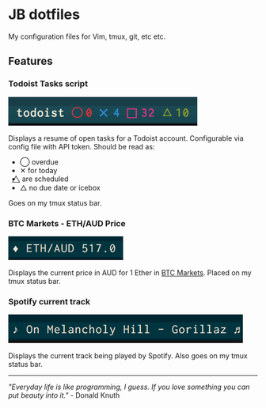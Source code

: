 JB dotfiles
========

My configuration files for Vim, tmux, git, etc etc.

## Features

### Todoist Tasks script

![Todoist Tasks](https://github.com/jorgeborges/dotfiles/blob/master/assets/img/todoist.png)

Displays a resume of open tasks for a Todoist account. Configurable via config file with API token. Should be read as:
* ◯ overdue
* ✕ for today
* ⃤  are scheduled
* △ no due date or icebox

Goes on my tmux status bar.

### BTC Markets - ETH/AUD Price

![ETH/AUD Price](https://github.com/jorgeborges/dotfiles/blob/master/assets/img/btcmarkets_eth_to_aud.png)

Displays the current price in AUD for 1 Ether in [BTC Markets](https://www.btcmarkets.net/). Placed on my tmux status bar.

### Spotify current track

![Spotify current track](https://github.com/jorgeborges/dotfiles/blob/master/assets/img/spotify.png)

Displays the current track being played by Spotify. Also goes on my tmux status bar.

---

*"Everyday life is like programming, I guess. If you love something you can put beauty into it."* - Donald Knuth
